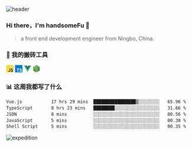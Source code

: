 ![header](https://raw.githubusercontent.com/fzq1998/fzq1998/master/header.png)

### Hi there，I'm handsomeFu 👋

> a front end development engineer from Ningbo, China.

### 🔧 我的搬砖工具
<code><img height="20" src="https://raw.githubusercontent.com/github/explore/80688e429a7d4ef2fca1e82350fe8e3517d3494d/topics/javascript/javascript.png" alt="javascript"></code>
<code><img height="20" src="https://raw.githubusercontent.com/github/explore/80688e429a7d4ef2fca1e82350fe8e3517d3494d/topics/typescript/typescript.png" alt="typescript"></code>
<code><img height="20" src="https://raw.githubusercontent.com/github/explore/80688e429a7d4ef2fca1e82350fe8e3517d3494d/topics/vue/vue.png" alt="vue"></code>
<code><img height="20" src="https://raw.githubusercontent.com/github/explore/80688e429a7d4ef2fca1e82350fe8e3517d3494d/topics/nodejs/nodejs.png" alt="nodejs"></code>



### 📊 这周我都写了什么
<!--START_SECTION:waka-->

```txt
Vue.js           17 hrs 29 mins  ████████████████▒░░░░░░░░   65.96 %
TypeScript       8 hrs 23 mins   ████████░░░░░░░░░░░░░░░░░   31.66 %
JSON             8 mins          ░░░░░░░░░░░░░░░░░░░░░░░░░   00.56 %
JavaScript       5 mins          ░░░░░░░░░░░░░░░░░░░░░░░░░   00.38 %
Shell Script     5 mins          ░░░░░░░░░░░░░░░░░░░░░░░░░   00.35 %
```

<!--END_SECTION:waka-->


![expedition](https://raw.githubusercontent.com/fzq1998/fzq1998/master/expedition.gif)

